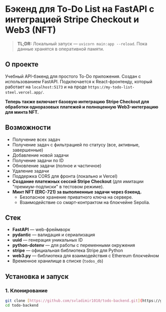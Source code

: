 # Бэкенд для To‑Do List на FastAPI с интеграцией Stripe Checkout и Web3 (NFT)

> **TL;DR:** Локальный запуск — `uvicorn main:app --reload`. Пока данные хранятся в оперативной памяти.

## О проекте
Учебный API-бэкенд для простого To-Do приложения. Создан с использованием FastAPI. Подключается к React-фронтенду, который работает на `localhost:5173` и на проде `https://my-todo-list-steel.vercel.app/`.

**Теперь также включает базовую интеграцию Stripe Checkout для обработки одноразовых платежей и полноценную Web3-интеграцию для минта NFT.**

## Возможности
- Получение всех задач
- Получение задач с фильтрацией по статусу (все, активные, завершенные)
- Добавление новой задачи
- Получение задачи по ID
- Обновление задачи (полное и частичное)
- Удаление задачи
- Поддержка CORS для фронта (локально и Vercel)
- **Создание платежных сессий Stripe Checkout** (для имитации "премиум-подписки" в тестовом режиме).
- **Минт NFT (ERC-721) за выполненные задачи через бэкенд.**
    - Безопасное хранение приватного ключа на сервере.
    - Взаимодействие со смарт-контрактом на блокчейне Sepolia.

## Стек
- **FastAPI** — web-фреймворк
- **pydantic** — валидация и сериализация
- **uuid** — генерация уникальных ID
- **python-dotenv** — для работы с переменными окружения
- **stripe** — официальная библиотека Stripe для Python
- **web3.py** — библиотека для взаимодействия с Ethereum блокчейном
- Временное хранилище в списке (`todos_db`)

## Установка и запуск

### 1. Клонирование
```bash
git clone [https://github.com/svladimir1010/todo-backend.git](https://github.com/svladimir1010/todo-backend.git)
cd todo-backend